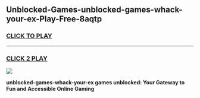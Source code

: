 
## Unblocked-Games-unblocked-games-whack-your-ex-Play-Free-8aqtp
<h3>
<a href="https://premium76.site?title=unblocked-games-whack-your-ex&ref=15A">CLICK TO PLAY</a></h3>
<hr>

<h3>
<a href="https://premium76.site?title=unblocked-games-whack-your-ex&ref=15A">CLICK 2 PLAY</a>
  
</h3>

<a href="https://premium76.site?title=unblocked-games-whack-your-ex&ref=15A"><img src="https://clearcache.store/games.png"></a>


**unblocked-games-whack-your-ex games unblocked: Your Gateway to Fun and Accessible Online Gaming**
